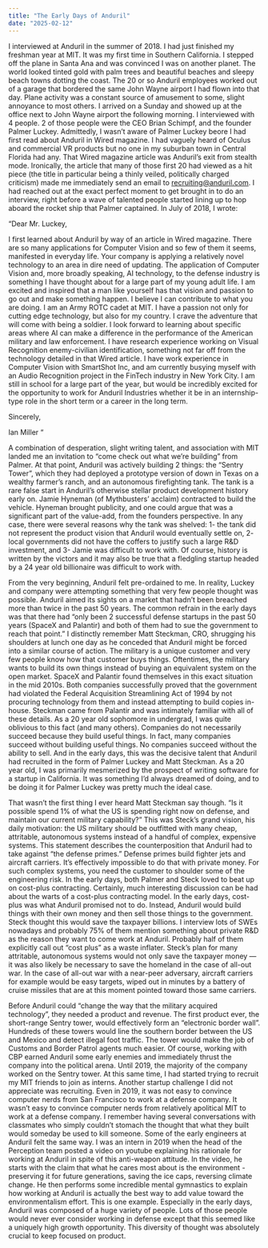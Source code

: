 ```yaml
---
title: "The Early Days of Anduril"
date: "2025-02-12"
---
```


I interviewed at Anduril in the summer of 2018. I had just finished my freshman year at MIT. It was my first time in Southern California. I stepped off the plane in Santa Ana and was convinced I was on another planet. The world looked tinted gold with palm trees and beautiful beaches and sleepy beach towns dotting the coast. The 20 or so Anduril employees worked out of a garage that bordered the same John Wayne airport I had flown into that day. Plane activity was a constant source of amusement to some, slight annoyance to most others. I arrived on a Sunday and showed up at the office next to John Wayne airport the following morning. I interviewed with 4 people. 2 of those people were the CEO Brian Schimpf, and the founder Palmer Luckey. Admittedly, I wasn’t aware of Palmer Luckey beore I had first read about Anduril in Wired magazine. I had vaguely heard of Oculus and commercial VR products but no one in my suburban town in Central Florida had any. That Wired magazine article was Anduril’s exit from stealth mode. Ironically, the article that many of those first 20 had viewed as a hit piece (the title in particular being a thinly veiled, politically charged criticism) made me immediately send an email to recruiting@anduril.com. I had reached out at the exact perfect moment to get brought in to do an interview, right before a wave of talented people started lining up to hop aboard the rocket ship that Palmer captained. In July of 2018, I wrote:

“Dear Mr. Luckey,

I first learned about Anduril by way of an article in Wired magazine. There are so many applications for Computer Vision and so few of them it seems, manifested in everyday life. Your company is applying a relatively novel technology to an area in dire need of updating. 
The application of Computer Vision and, more broadly speaking, AI technology, to the defense industry is something I have thought about for a large part of my young adult life. I am excited and inspired that a man like yourself has that vision and passion to go out and make something happen. I believe I can contribute to what you are doing.
I am an Army ROTC cadet at MIT. I have a passion not only for cutting edge technology, but also for my country. I crave the adventure that will come with being a soldier. I look forward to learning about specific areas where AI can make a difference in the performance of the American military and law enforcement. I have research experience working on Visual Recognition enemy-civilian identification, something not far off from the technology detailed in that Wired article. I have work experience in Computer Vision with SmartShot Inc, and am currently busying myself with an Audio Recognition project in the FinTech industry in New York City.
I am still in school for a large part of the year, but would be incredibly excited for the opportunity to work for Anduril Industries whether it be in an internship-type role in the short term or a career in the long term.

Sincerely,

Ian Miller	“

A combination of desperation, slight writing talent, and association with MIT landed me an invitation to “come check out what we’re building” from Palmer. At that point, Anduril was actively building 2 things: the “Sentry Tower”, which they had deployed a prototype version of down in Texas on a wealthy farmer’s ranch, and an autonomous firefighting tank. The tank is a rare false start in Anduril’s otherwise stellar product development history early on. Jamie Hyneman (of Mythbusters’ acclaim) contracted to build the vehicle. Hyneman brought publicity, and one could argue that was a significant part of the value-add, from the founders perspective. In any case, there were several reasons why the tank was shelved: 1- the tank did not represent the product vision that Anduril would eventually settle on, 2- local governments did not have the coffers to justify such a large R&D investment, and 3- Jamie was difficult to work with. Of course, history is written by the victors and it may also be true that a fledgling startup headed by a 24 year old billionaire was difficult to work with. 

From the very beginning, Anduril felt pre-ordained to me. In reality, Luckey and company were attempting something that very few people thought was possible. Anduril aimed its sights on a market that hadn’t been breached more than twice in the past 50 years. The common refrain in the early days was that there had “only been 2 successful defense startups in the past 50 years (SpaceX and Palantir) and both of them had to sue the government to reach that point.” I distinctly remember Matt Steckman, CRO, shrugging his shoulders at lunch one day as he conceded that Anduril might be forced into a similar course of action. The military is a unique customer and very few people know how that customer buys things. Oftentimes, the military wants to build its own things instead of buying an equivalent system on the open market. SpaceX and Palantir found themselves in this exact situation in the mid 2010s. Both companies successfully proved that the government had violated the Federal Acquisition Streamlining Act of 1994 by not procuring technology from them and instead attempting to build copies in-house. Steckman came from Palantir and was intimately familiar with all of these details. As a 20 year old sophomore in undergrad, I was quite oblivious to this fact (and many others). Companies do not necessarily succeed because they build useful things. In fact, many companies succeed without building useful things. No companies succeed without the ability to sell. And in the early days, this was the decisive talent that Anduril had recruited in the form of  Palmer Luckey and Matt Steckman. As a 20 year old, I was primarily mesmerized by the prospect of writing software for a startup in California. It was something I’d always dreamed of doing, and to be doing it for Palmer Luckey was pretty much the ideal case.


That wasn’t the first thing I ever heard Matt Steckman say though. “Is it possible spend 1% of what the US is spending right now on defense, and maintain our current military capability?” This was Steck’s grand vision, his daily motivation: the US military should be outfitted with many cheap, attritable, autonomous systems instead of a handful of complex, expensive systems. This statement describes the counterposition that Anduril had to take against “the defense primes.” Defense primes build fighter jets and aircraft carriers. It’s effectively impossible to do that with private money. For such complex systems, you need the customer to shoulder some of the engineering risk. In the early days, both Palmer and Steck loved to beat up on cost-plus contracting. Certainly, much interesting discussion can be had about the warts of a cost-plus contracting model. In the early days, cost-plus was what Anduril promised not to do. Instead, Anduril would build things with their own money and then sell those things to the government. Steck thought this would save the taxpayer billions. I interview lots of SWEs nowadays and probably 75% of them mention something about private R&D as the reason they want to come work at Anduril. Probably half of them explicitly call out “cost plus” as a waste inflater. Steck’s plan for many attritable, autonomous systems would not only save the taxpayer money — it was also likely be necessary to save the homeland in the case of all-out war. In the case of all-out war with a near-peer adversary, aircraft carriers for example would be easy targets, wiped out in minutes by a battery of cruise missiles that are at this moment pointed toward those same carriers. 


Before Anduril could “change the way that the military acquired technology”, they needed a product and revenue. The first product ever, the short-range Sentry tower, would effectively form an “electronic border wall”. Hundreds of these towers would line the southern border between the US and Mexico and detect illegal foot traffic. The tower would make the job of Customs and Border Patrol agents much easier. Of course, working with CBP earned Anduril some early enemies and immediately thrust the company into the political arena. Until 2019, the majority of the company worked on the Sentry tower. At this same time, I had started trying to recruit my MIT friends to join as interns. Another startup challenge I did not appreciate was recruiting. Even in 2019, it was not easy to convince computer nerds from San Francisco to work at a defense company. It wasn’t easy to convince computer nerds from relatively apolitical MIT to work at a defense company. I remember having several conversations with classmates who simply couldn’t stomach the thought that what they built would someday be used to kill someone. Some of the early engineers at Anduril felt the same way. I was an intern in 2019 when the head of the Perception team posted a video on youtube explaining his rationale for working at Anduril in spite of this anti-weapon attitude. In the video, he starts with the claim that what he cares most about is the environment - preserving it for future generations, saving the ice caps, reversing climate change. He then performs some incredible mental gymnastics to explain how working at Anduril is actually the best way to add value toward the environmentalism effort. This is one example. Especially in the early days, Anduril was composed of a huge variety of people. Lots of those people would never ever consider working in defense except that this seemed like a uniquely high growth opportunity. This diversity of thought was absolutely crucial to keep focused on product. 